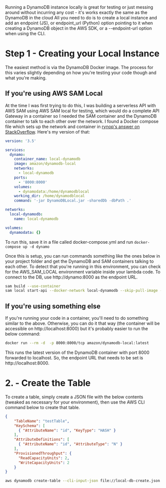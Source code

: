 Running a DynamoDB instance locally is great for testing or just messing around without incurring any cost - it's works exactly the same as the DynamoDB in the cloud All you need to do is to create a local instance and add an endpoint (JS), or endpoint_url (Python) option pointing to it when creating a DynamoDB object in the AWS SDK, or a --endpoint-url option when using the CLI. 

# Step 1 - Creating your Local Instance
The easiest method is via the DynamoDB Docker image. The process for this varies slightly depending on how you're testing your code though and what you're making.

## If you're using AWS SAM Local
At the time I was first trying to do this, I was building a serverless API with AWS SAM using AWS SAM local for testing, which would do a complete API Gateway in a container so I needed the SAM container and the DynamoDB container to talk to each other over the network. I found a Docker compose file which sets up the network and container in [rynop's answer on StackOverflow](https://stackoverflow.com/questions/48926260/connecting-aws-sam-local-with-dynamodb-in-docker). Here's my version of that:

```yaml
version: '3.5'

services:
  dynamo:
    container_name: local-dynamodb
    image: amazon/dynamodb-local
    networks:
      - local-dynamodb
    ports:
      - '8000:8000'
    volumes:
      - dynamodata:/home/dynamodblocal
    working_dir: /home/dynamodblocal
    command: '-jar DynamoDBLocal.jar -sharedDb -dbPath .'

networks:
  local-dynamodb:
    name: local-dynamodb

volumes:
  dynamodata: {}
```

To run this, save it in a file called docker-compose.yml and run ```docker-compose up -d dynamo```

Once this is setup, you can run commands something like the ones below in your project folder and get the DynamoDB and SAM containers talking to each other. To detect that you're running in this environment, you can check for the AWS_SAM_LOCAL environment variable inside your lambda code. To connect to the DB, use http://dynamo:8000 as the endpoint URL.

```bash
sam build --use-container
sam local start-api --docker-network local-dynamodb --skip-pull-image --profile default --parameter-overrides 'ParameterKey=StageName,ParameterValue=local'
```

## If you're using something else
If you're running your code in a container, you'll need to do something similar to the above. Otherwise, you can do it that way (the container will be accessible on http://localhost:8000) but it's probably easier to run the below command:
```bash
docker run --rm -d  -p 8000:8000/tcp amazon/dynamodb-local:latest
```
This runs the latest version of the DynamoDB container with port 8000 forwarded to localhost. So, the endpoint URL that needs to be set is http://localhost:8000.

# 2. - Create the Table
To create a table, simply create a JSON file with the below contents (tweaked as necessary for your environment), then use the AWS CLI command below to create that table.
```json
{
    "TableName": "testTable",
    "KeySchema": [
      { "AttributeName": "id", "KeyType": "HASH" }
    ],
    "AttributeDefinitions": [
      { "AttributeName": "id", "AttributeType": "N" }
    ],
    "ProvisionedThroughput": {
      "ReadCapacityUnits": 2,
      "WriteCapacityUnits": 2
    }
}
```
```bash
aws dynamodb create-table --cli-input-json file://local-db-create.json --endpoint-url http://localhost:8000
```